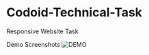# Codoid-Technical-Task
Responsive Website Task

Demo Screenshots
![DEMO](https://github.com/Kamalesh-21/Codoid-Technical-Task/assets/156495988/8a715b38-601c-45c6-b80f-9e6c3613d941)
